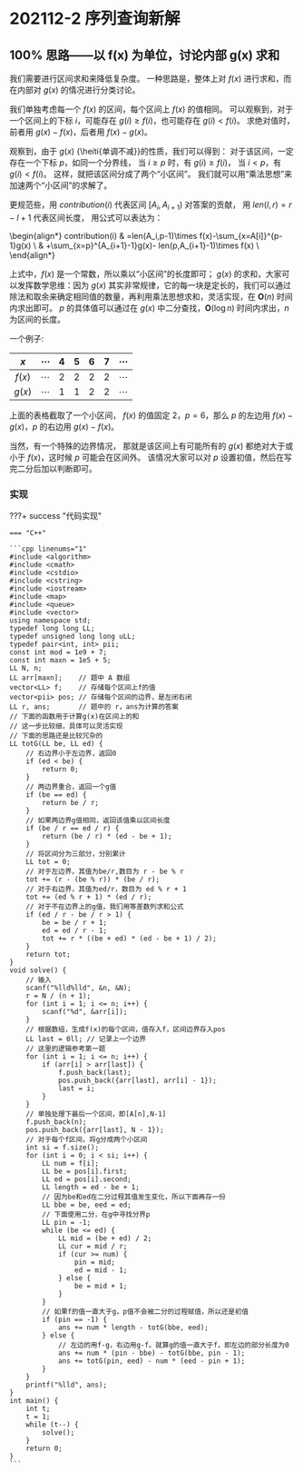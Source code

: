 # 202112-2 序列查询新解

## 100% 思路——以 f(x) 为单位，讨论内部 g(x) 求和

我们需要进行区间求和来降低复杂度。
一种思路是，整体上对 $f(x)$ 进行求和，而在内部对 $g(x)$ 的情况进行分类讨论。

我们单独考虑每一个 $f(x)$ 的区间，每个区间上 $f(x)$ 的值相同。
可以观察到，对于一个区间上的下标 $i$，可能存在 $g(i)\ge f(i)$，也可能存在 $g(i)<f(i)$。
求绝对值时，前者用 $g(x)-f(x)$，后者用 $f(x)-g(x)$。

观察到，由于 $g(x)$ {\heiti{单调不减}}的性质，我们可以得到：
对于该区间，一定存在一个下标 $p$，如同一个分界线，
当 $i\ge p$ 时，有 $g(i)\ge f(i)$，
当 $i<p$，有 $g(i)<f(i)$。
这样，就把该区间分成了两个“小区间”。
我们就可以用“乘法思想”来加速两个“小区间”的求解了。

更规范些，用 $contribution(i)$ 代表区间 $[A_i, A_{i+1})$ 对答案的贡献，
用 $len(l, r) = r - l + 1$ 代表区间长度，
用公式可以表达为：

\begin{align*}
    contribution(i) & =len(A_i,p-1)\times f(x)-\sum_{x=A[i]}^{p-1}g(x)         \\
                    & +\sum_{x=p}^{A_{i+1}-1}g(x)- len(p,A_{i+1}-1)\times f(x) \\
\end{align*}

上式中，$f(x)$ 是一个常数，所以乘以“小区间”的长度即可；
$g(x)$ 的求和，大家可以发挥数学思维：因为 $g(x)$ 其实非常规律，它的每一块是定长的，我们可以通过除法和取余来确定相同值的数量，再利用乘法思想求和，灵活实现，在 $\mathbf{O}(n)$ 时间内求出即可。
$p$ 的具体值可以通过在 $g(x)$ 中二分查找，$\mathbf{O}(\log n)$ 时间内求出，$n$ 为区间的长度。

一个例子:

|$x$    | $\cdots$ | 4 | 5 | 6 | 7 | $\cdots$ |
|:-:|:-:|:-:|:-:|:-:|:-:|:-:|
|$f(x)$ | $\cdots$ | 2 | 2 | 2 | 2 | $\cdots$ |
|$g(x)$ | $\cdots$ | 1 | 1 | 2 | 2 | $\cdots$ |


上面的表格截取了一个小区间，
$f(x)$ 的值固定 $2$，$p=6$，那么 $p$ 的左边用 $f(x)-g(x)$，$p$ 的右边用 $g(x)-f(x)$。

当然，有一个特殊的边界情况，
那就是该区间上有可能所有的 $g(x)$ 都绝对大于或小于 $f(x)$，这时候 $p$ 可能会在区间外。
该情况大家可以对 $p$ 设置初值，然后在写完二分后加以判断即可。

### 实现

<!-- \lstinputlisting[language=c++]{code/24/202112-2-100-2.cpp} -->

???+ success "代码实现"

    === "C++"

    ```cpp linenums="1"
    #include <algorithm>
    #include <cmath>
    #include <cstdio>
    #include <cstring>
    #include <iostream>
    #include <map>
    #include <queue>
    #include <vector>
    using namespace std;
    typedef long long LL;
    typedef unsigned long long uLL;
    typedef pair<int, int> pii;
    const int mod = 1e9 + 7;
    const int maxn = 1e5 + 5;
    LL N, n;
    LL arr[maxn];    // 题中 A 数组
    vector<LL> f;    // 存储每个区间上f的值
    vector<pii> pos; // 存储每个区间的边界，是左闭右闭
    LL r, ans;       // 题中的 r，ans为计算的答案
    // 下面的函数用于计算g(x)在区间上的和
    // 这一步比较细，具体可以灵活实现
    // 下面的思路还是比较冗杂的
    LL totG(LL be, LL ed) {
        // 右边界小于左边界，返回0
        if (ed < be) {
            return 0;
        }
        // 两边界重合，返回一个g值
        if (be == ed) {
            return be / r;
        }
        // 如果两边界g值相同，返回该值乘以区间长度
        if (be / r == ed / r) {
            return (be / r) * (ed - be + 1);
        }
        // 将区间分为三部分，分别累计
        LL tot = 0;
        // 对于左边界，其值为be/r,数目为 r - be % r
        tot += (r - (be % r)) * (be / r);
        // 对于右边界，其值为ed/r，数目为 ed % r + 1
        tot += (ed % r + 1) * (ed / r);
        // 对于不在边界上的g值，我们用等差数列求和公式
        if (ed / r - be / r > 1) {
            be = be / r + 1;
            ed = ed / r - 1;
            tot += r * ((be + ed) * (ed - be + 1) / 2);
        }
        return tot;
    }
    void solve() {
        // 输入
        scanf("%lld%lld", &n, &N);
        r = N / (n + 1);
        for (int i = 1; i <= n; i++) {
            scanf("%d", &arr[i]);
        }
        // 根据数组，生成f(x)的每个区间，值存入f，区间边界存入pos
        LL last = 0ll; // 记录上一个边界
        // 这里的逻辑参考第一题
        for (int i = 1; i <= n; i++) {
            if (arr[i] > arr[last]) {
                f.push_back(last);
                pos.push_back({arr[last], arr[i] - 1});
                last = i;
            }
        }
        // 单独处理下最后一个区间，即[A[n],N-1]
        f.push_back(n);
        pos.push_back({arr[last], N - 1});
        // 对于每个f区间，将g分成两个小区间
        int si = f.size();
        for (int i = 0; i < si; i++) {
            LL num = f[i];
            LL be = pos[i].first;
            LL ed = pos[i].second;
            LL length = ed - be + 1;
            // 因为be和ed在二分过程其值发生变化，所以下面再存一份
            LL bbe = be, eed = ed;
            // 下面使用二分，在g中寻找分界p
            LL pin = -1;
            while (be <= ed) {
                LL mid = (be + ed) / 2;
                LL cur = mid / r;
                if (cur >= num) {
                    pin = mid;
                    ed = mid - 1;
                } else {
                    be = mid + 1;
                }
            }
            // 如果f的值一直大于g，p值不会被二分的过程赋值，所以还是初值
            if (pin == -1) {
                ans += num * length - totG(bbe, eed);
            } else {
                // 左边的用f-g，右边用g-f。就算g的值一直大于f，即左边的部分长度为0
                ans += num * (pin - bbe) - totG(bbe, pin - 1);
                ans += totG(pin, eed) - num * (eed - pin + 1);
            }
        }
        printf("%lld", ans);
    }
    int main() {
        int t;
        t = 1;
        while (t--) {
            solve();
        }
        return 0;
    }
    ```